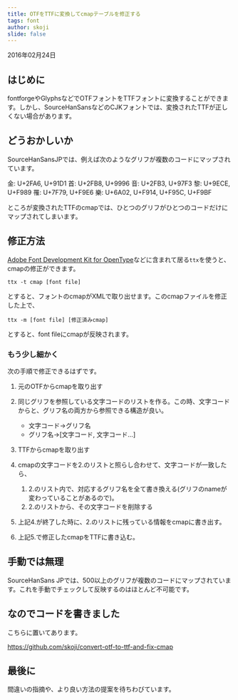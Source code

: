 ```yaml
---
title: OTFをTTFに変換してcmapテーブルを修正する
tags: font
author: skoji
slide: false
---
```

2016年02月24日

## はじめに

fontforgeやGlyphsなどでOTFフォントをTTFフォントに変換することができます。しかし、SourceHanSansなどのCJKフォントでは、変換されたTTFが正しくない場合があります。

## どうおかしいか

SourceHanSansJPでは、例えば次のようなグリフが複数のコードにマップされています。

金: U+2FA6, U+91D1
首: U+2FB8, U+9996
音: U+2FB3, U+97F3
黎: U+9ECE, U+F989
罹: U+7F79, U+F9E6
樂: U+6A02, U+F914, U+F95C, U+F9BF

ところが変換されたTTFのcmapでは、ひとつのグリフがひとつのコードだけにマップされてしまいます。

## 修正方法

[Adobe Font Development Kit for OpenType](http://www.adobe.com/jp/devnet/opentype/afdko.html)などに含まれて居る`ttx`を使うと、cmapの修正ができます。

```
ttx -t cmap [font file]
```

とすると、フォントのcmapがXMLで取り出せます。このcmapファイルを修正した上で、

```
ttx -m [font file] [修正済みcmap]
```

とすると、font fileにcmapが反映されます。

### もう少し細かく

次の手順で修正できるはずです。

1. 元のOTFからcmapを取り出す
2. 同じグリフを参照している文字コードのリストを作る。この時、文字コードからと、グリフ名の両方から参照できる構造が良い。
	* 文字コード→グリフ名
	* グリフ名→[文字コード, 文字コード...]
3. TTFからcmapを取り出す
4. cmapの文字コードを2.のリストと照らし合わせて、文字コードが一致したら、
	1. 2.のリスト内で、対応するグリフ名を全て書き換える(グリフのnameが変わっていることがあるので)。
	2. 2.のリストから、その文字コードを削除する
	
5. 上記4.が終了した時に、2.のリストに残っている情報をcmapに書き出す。
6. 上記5.で修正したcmapをTTFに書き込む。

## 手動では無理

SourceHanSans JPでは、500以上のグリフが複数のコードにマップされています。これを手動でチェックして反映するのはほとんど不可能です。

## なのでコードを書きました

こちらに置いてあります。

https://github.com/skoji/convert-otf-to-ttf-and-fix-cmap

## 最後に

間違いの指摘や、より良い方法の提案を待ちわびています。
